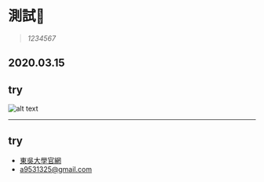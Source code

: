 # 測試🤪
> *1234567*

## 2020.03.15
## try
![alt text](https://i.imgur.com/NLAwmC4.png)  

***
## try
* [東吳大學官網](http://www.scu.edu.tw/)
* <a9531325@gmail.com>
